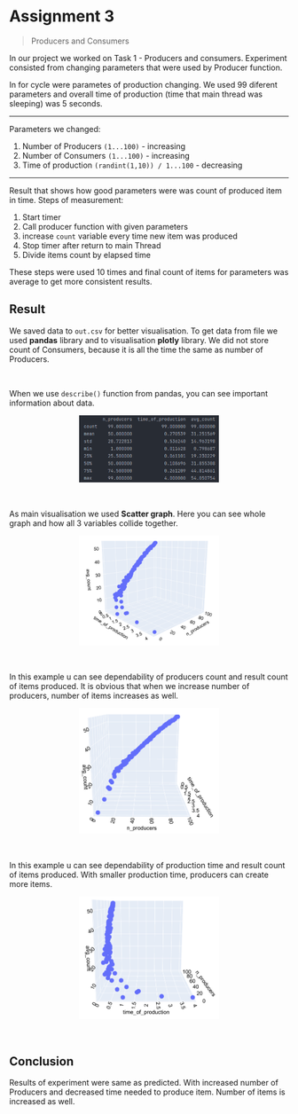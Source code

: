 # Assignment 3

> Producers and Consumers

In our project we worked on Task 1 - Producers and consumers.
Experiment consisted from changing parameters that were used by Producer function.

In for cycle were parametes of production changing. We used 99 diferent parameters
and overall time of production (time that main thread was sleeping) was 5 seconds. 

___

Parameters we changed:
1. Number of Producers `(1...100)` - increasing
2. Number of Consumers `(1...100)` - increasing
3. Time of production `(randint(1,10)) / 1...100` - decreasing

___

Result that shows how good parameters were was count of produced item in time.
Steps of measurement:

1. Start timer
2. Call producer function with given parameters
3. increase `count` variable every time new item was produced
4. Stop timer after return to main Thread
5. Divide items count by elapsed time

These steps were used 10 times and final count of items for parameters
was average to get more consistent results.


## Result

We saved data to `out.csv` for better visualisation. To get data from file we used **pandas** 
library and to visualisation **plotly** library. We did not store count of Consumers, because it is
all the time the same as number of Producers.

<br/>

When we use `describe()` function from pandas, you can see important information about data.

<p align="center">
  <img src="img/dataDescribe.png" width=50% height=50% />
</p>

<br/>

As main visualisation we used **Scatter graph**. Here you can see whole graph 
and how all 3 variables collide together.

<p align="center">
  <img src="img/wholeGraph.png" width=50% height=50% />
</p>

<br/>

In this example u can see dependability of producers count and result count of items produced.
It is obvious that when we increase number of producers, number of items increases as well.

<p align="center">
  <img src="img/producers_avg.png" width=50% height=50% />
</p>

<br/>

In this example u can see dependability of production time and result count of items produced.
With smaller production time, producers can create more items. 

<p align="center">
  <img src="img/time_avg.png" width=50% height=50% />
</p>

<br/>

## Conclusion
Results of experiment were same as predicted. With increased number of Producers and decreased 
time needed to produce item. Number of items is increased as well. 
